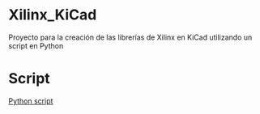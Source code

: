 # Xilinx_KiCad
 Proyecto para la creación de las librerías de Xilinx en KiCad utilizando un script en Python

# Script
[Python script](preuba/Constructor.py)